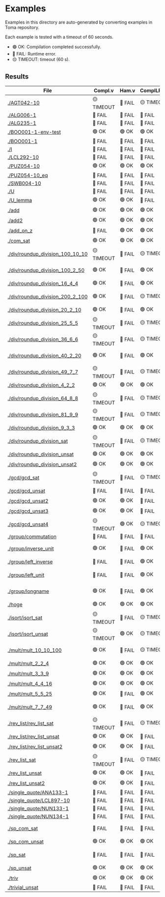 # Examples

Examples in this directory are auto-generated by converting examples in Toma repository.

Each example is tested with a timeout of 60 seconds.
- 🟢 OK: Compilation completed successfully.
- 🔴 FAIL: Runtime error.
- 🟡 TIMEOUT: timeout (60 s).

## Results

| File | Compl.v | Ham.v | ComplLPO.v | Smt.v |
|---|---|---|---|---|
| [./AGT042-10](./AGT042-10) | 🟡 TIMEOUT | 🔴 FAIL | 🟡 TIMEOUT | 🟡 TIMEOUT |
| [./ALG006-1](./ALG006-1) | 🔴 FAIL | 🔴 FAIL | 🔴 FAIL | 🔴 FAIL |
| [./ALG235-1](./ALG235-1) | 🔴 FAIL | 🔴 FAIL | 🔴 FAIL | 🔴 FAIL |
| [./BOO001-1-env-test](./BOO001-1-env-test) | 🟢 OK | 🟢 OK | 🟢 OK | N/A |
| [./BOO001-1](./BOO001-1) | 🔴 FAIL | 🔴 FAIL | 🔴 FAIL | 🔴 FAIL |
| [./I](./I) | 🔴 FAIL | 🔴 FAIL | 🔴 FAIL | 🔴 FAIL |
| [./LCL292-10](./LCL292-10) | 🔴 FAIL | 🔴 FAIL | 🔴 FAIL | 🔴 FAIL |
| [./PUZ054-10](./PUZ054-10) | 🟢 OK | 🟢 OK | 🟢 OK | N/A |
| [./PUZ054-10_eq](./PUZ054-10_eq) | 🔴 FAIL | 🔴 FAIL | 🔴 FAIL | 🔴 FAIL |
| [./SWB004-10](./SWB004-10) | 🔴 FAIL | 🔴 FAIL | 🔴 FAIL | 🔴 FAIL |
| [./U](./U) | 🔴 FAIL | 🔴 FAIL | 🔴 FAIL | 🔴 FAIL |
| [./U_lemma](./U_lemma) | 🟢 OK | 🟢 OK | 🔴 FAIL | 🟢 OK |
| [./add](./add) | 🟢 OK | 🟢 OK | 🟢 OK | 🟢 OK |
| [./add2](./add2) | 🟢 OK | 🟢 OK | 🟢 OK | 🟢 OK |
| [./add_on_z](./add_on_z) | 🔴 FAIL | 🟢 OK | 🟢 OK | 🟢 OK |
| [./com_sat](./com_sat) | 🟢 OK | 🟢 OK | 🟢 OK | N/A |
| [./div/roundup_division_100_10_10](./div/roundup_division_100_10_10) | 🟡 TIMEOUT | 🔴 FAIL | 🟡 TIMEOUT | 🟡 TIMEOUT |
| [./div/roundup_division_100_2_50](./div/roundup_division_100_2_50) | 🟢 OK | 🔴 FAIL | 🟢 OK | 🟡 TIMEOUT |
| [./div/roundup_division_16_4_4](./div/roundup_division_16_4_4) | 🟢 OK | 🔴 FAIL | 🟢 OK | 🟢 OK |
| [./div/roundup_division_200_2_100](./div/roundup_division_200_2_100) | 🟢 OK | 🔴 FAIL | 🟡 TIMEOUT | 🟡 TIMEOUT |
| [./div/roundup_division_20_2_10](./div/roundup_division_20_2_10) | 🟢 OK | 🔴 FAIL | 🟢 OK | 🟢 OK |
| [./div/roundup_division_25_5_5](./div/roundup_division_25_5_5) | 🟡 TIMEOUT | 🔴 FAIL | 🟡 TIMEOUT | 🟢 OK |
| [./div/roundup_division_36_6_6](./div/roundup_division_36_6_6) | 🟡 TIMEOUT | 🔴 FAIL | 🟡 TIMEOUT | 🟢 OK |
| [./div/roundup_division_40_2_20](./div/roundup_division_40_2_20) | 🟢 OK | 🔴 FAIL | 🟢 OK | 🟡 TIMEOUT |
| [./div/roundup_division_49_7_7](./div/roundup_division_49_7_7) | 🟡 TIMEOUT | 🔴 FAIL | 🟡 TIMEOUT | 🟢 OK |
| [./div/roundup_division_4_2_2](./div/roundup_division_4_2_2) | 🟢 OK | 🟢 OK | 🟢 OK | 🟢 OK |
| [./div/roundup_division_64_8_8](./div/roundup_division_64_8_8) | 🟡 TIMEOUT | 🔴 FAIL | 🟡 TIMEOUT | 🟡 TIMEOUT |
| [./div/roundup_division_81_9_9](./div/roundup_division_81_9_9) | 🟡 TIMEOUT | 🔴 FAIL | 🟡 TIMEOUT | 🟡 TIMEOUT |
| [./div/roundup_division_9_3_3](./div/roundup_division_9_3_3) | 🟢 OK | 🟢 OK | 🟢 OK | 🟢 OK |
| [./div/roundup_division_sat](./div/roundup_division_sat) | 🟡 TIMEOUT | 🔴 FAIL | 🟡 TIMEOUT | 🟡 TIMEOUT |
| [./div/roundup_division_unsat](./div/roundup_division_unsat) | 🟢 OK | 🟢 OK | 🟢 OK | 🟢 OK |
| [./div/roundup_division_unsat2](./div/roundup_division_unsat2) | 🟢 OK | 🟢 OK | 🟢 OK | 🟢 OK |
| [./gcd/gcd_sat](./gcd/gcd_sat) | 🟡 TIMEOUT | 🔴 FAIL | 🟡 TIMEOUT | 🔴 FAIL |
| [./gcd/gcd_unsat](./gcd/gcd_unsat) | 🔴 FAIL | 🔴 FAIL | 🔴 FAIL | 🟢 OK |
| [./gcd/gcd_unsat2](./gcd/gcd_unsat2) | 🟢 OK | 🟢 OK | 🔴 FAIL | 🟢 OK |
| [./gcd/gcd_unsat3](./gcd/gcd_unsat3) | 🟢 OK | 🟢 OK | 🔴 FAIL | 🟢 OK |
| [./gcd/gcd_unsat4](./gcd/gcd_unsat4) | 🟡 TIMEOUT | 🟢 OK | 🟡 TIMEOUT | 🟢 OK |
| [./group/commutation](./group/commutation) | 🔴 FAIL | 🔴 FAIL | 🔴 FAIL | 🔴 FAIL |
| [./group/inverse_unit](./group/inverse_unit) | 🟢 OK | 🔴 FAIL | 🟢 OK | 🟡 TIMEOUT |
| [./group/left_inverse](./group/left_inverse) | 🔴 FAIL | 🔴 FAIL | 🟢 OK | 🟢 OK |
| [./group/left_unit](./group/left_unit) | 🔴 FAIL | 🔴 FAIL | 🟢 OK | 🟡 TIMEOUT |
| [./group/longname](./group/longname) | 🟢 OK | 🔴 FAIL | 🟢 OK | 🟡 TIMEOUT |
| [./hoge](./hoge) | 🟢 OK | 🟢 OK | 🟢 OK | 🟢 OK |
| [./isort/isort_sat](./isort/isort_sat) | 🟡 TIMEOUT | 🔴 FAIL | 🟡 TIMEOUT | 🔴 FAIL |
| [./isort/isort_unsat](./isort/isort_unsat) | 🟡 TIMEOUT | 🟢 OK | 🟡 TIMEOUT | 🟢 OK |
| [./mult/mult_10_10_100](./mult/mult_10_10_100) | 🟢 OK | 🔴 FAIL | 🟡 TIMEOUT | 🟡 TIMEOUT |
| [./mult/mult_2_2_4](./mult/mult_2_2_4) | 🟢 OK | 🟢 OK | 🟢 OK | 🟢 OK |
| [./mult/mult_3_3_9](./mult/mult_3_3_9) | 🟢 OK | 🟢 OK | 🟢 OK | 🟢 OK |
| [./mult/mult_4_4_16](./mult/mult_4_4_16) | 🟢 OK | 🟢 OK | 🟢 OK | 🟢 OK |
| [./mult/mult_5_5_25](./mult/mult_5_5_25) | 🟢 OK | 🔴 FAIL | 🟢 OK | 🟢 OK |
| [./mult/mult_7_7_49](./mult/mult_7_7_49) | 🟢 OK | 🔴 FAIL | 🟢 OK | 🟡 TIMEOUT |
| [./rev_list/rev_list_sat](./rev_list/rev_list_sat) | 🟡 TIMEOUT | 🔴 FAIL | 🟡 TIMEOUT | 🟡 TIMEOUT |
| [./rev_list/rev_list_unsat](./rev_list/rev_list_unsat) | 🟢 OK | 🟢 OK | 🔴 FAIL | 🟢 OK |
| [./rev_list/rev_list_unsat2](./rev_list/rev_list_unsat2) | 🟢 OK | 🟢 OK | 🔴 FAIL | 🟢 OK |
| [./rev_list_sat](./rev_list_sat) | 🟡 TIMEOUT | 🔴 FAIL | 🟡 TIMEOUT | 🟡 TIMEOUT |
| [./rev_list_unsat](./rev_list_unsat) | 🟢 OK | 🟢 OK | 🔴 FAIL | 🟢 OK |
| [./rev_list_unsat2](./rev_list_unsat2) | 🟢 OK | 🟢 OK | 🔴 FAIL | 🟢 OK |
| [./single_quote/ANA133-1](./single_quote/ANA133-1) | 🔴 FAIL | 🔴 FAIL | 🔴 FAIL | 🔴 FAIL |
| [./single_quote/LCL897-10](./single_quote/LCL897-10) | 🔴 FAIL | 🔴 FAIL | 🔴 FAIL | 🔴 FAIL |
| [./single_quote/NUN133-1](./single_quote/NUN133-1) | 🔴 FAIL | 🔴 FAIL | 🔴 FAIL | 🔴 FAIL |
| [./single_quote/NUN134-1](./single_quote/NUN134-1) | 🔴 FAIL | 🔴 FAIL | 🔴 FAIL | 🔴 FAIL |
| [./sp_com_sat](./sp_com_sat) | 🔴 FAIL | 🔴 FAIL | 🔴 FAIL | 🟡 TIMEOUT |
| [./sp_com_unsat](./sp_com_unsat) | 🟢 OK | 🟢 OK | 🟢 OK | 🟢 OK |
| [./sp_sat](./sp_sat) | 🔴 FAIL | 🔴 FAIL | 🔴 FAIL | 🟡 TIMEOUT |
| [./sp_unsat](./sp_unsat) | 🟢 OK | 🟢 OK | 🟢 OK | 🟢 OK |
| [./triv](./triv) | 🟢 OK | 🟢 OK | 🟢 OK | N/A |
| [./trivial_unsat](./trivial_unsat) | 🔴 FAIL | 🔴 FAIL | 🔴 FAIL | 🔴 FAIL |
